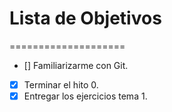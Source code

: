 # Lista de Objetivos
====================

- [] Familiarizarme con Git.
- [x] Terminar el hito 0.
- [x] Entregar los ejercicios tema 1.
